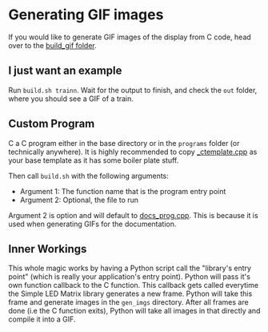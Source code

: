# Generating GIF images
If you would like to generate GIF images of the display from C code, head over to the [build_gif folder](build_gif).

## I just want an example
Run `build.sh trainn`. Wait for the output to finish, and check the `out` folder, where you should see a GIF of a train.

## Custom Program
C a C program either in the base directory or in the `programs` folder (or technically anywhere). It is highly recommended to copy [_ctemplate.cpp](_ctemplate.cpp) as your base template as it has some boiler plate stuff.

Then call `build.sh` with the following arguments:
- Argument 1: The function name that is the program entry point
- Argument 2: Optional, the file to run

Argument 2 is option and will default to [docs_prog.cpp](docs_prog.cpp). This is because it is used when generating GIFs for the documentation.

## Inner Workings
This whole magic works by having a Python script call the "library's entry point" (which is really your application's entry point). Python will pass it's own function callback to the C function. This callback gets called everytime the Simple LED Matrix library generates a new frame. Python will take this frame and generate images in the `gen_imgs` directory. After all frames are done (i.e the C function exits), Python will take all images in that directly and compile it into a GIF.